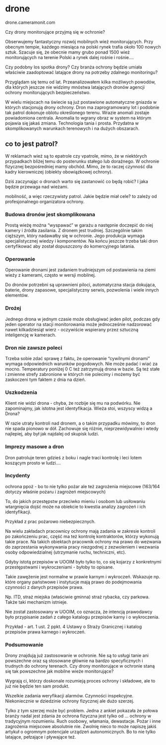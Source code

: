 # drone
drone.cameramonit.com



Czy drony monitorujące przyjmą się w ochronie?

Obserwujemy fantastyczny rozwój mobilnych wież monitorujących. 
Przy obecnym tempie, każdego miesiąca na polski rynek trafia około 100 nowych sztuk. 
Szacuje się, że obecnie mamy grubo ponad 1500 wież monitorujących na terenie Polski a rynek dalej rośnie i rośnie….


Czy podobny los spotka drony? Czy branża ochrony będzie umiała właściwie zaadoptować latające drony na potrzeby zdalnego monitoringu? 

Przyglądam się temu od lat. Przeanalizowałem kilka możliwych powodów, dla których jeszcze nie widzimy mnóstwa latających dronów agencji ochrony monitorujących bezpieczeństwo. 



W wielu miejscach na świecie są już postawione automatyczne gniazda w których stacjonują drony ochrony.
 Dron ma zaprogramowany lot i podobnie tak patrol dokonuje oblotu określonego terenu. 
 Wrazie anomali zostaje powiadomiona centrala. 
 Anomalia to wgrany obraz w system na którym pojawia się jakaś zmiana. 
 Technologia tania i prosta. Przydatna w skomplikowanych warunkach terenowych i na dużych obszarach.


## co to jest patrol? 

 W reklamach wież są to epatrole czy vpatrole, mimo, że w niektórych przypadkach bliżej temu do posterunku stałego lub doraźnego. 
 W ochronie fizycznej bezpośredniej mamy obchód.
 Mimo, że to raczej czynność dla kadry kierowniczej (obiekty obowiązkowej ochrony). 


Dziś zaczynając o dronach warto się zastanowić co będą robić? I jaka będzie przewaga nad wieżami.

mobilność, a więc rzeczywisty patrol. Jakie będzie miał cele? 
to zależy od profesjonalnego organizatora ochrony. 


### Budowa dronów jest skomplikowana

Prostą wieżę można “wyspawać” w garażu a następnie doczepić do niej kamery i źródła zasilania. Z dronem jest trudniej. Szczególnie takim cięższym, który nadawałby się w ochronie. Jego produkcja wymaga specjalistycznej wiedzy i komponentów. Na końcu jeszcze trzeba taki dron certyfikować aby został dopuszczony do komercyjnego latania.
 
### Operowanie

Operowanie dronami jest zadaniem trudniejszym od postawienia na ziemi wieży z kamerami, często w wersji mobilnej.

Do dronów potrzebni są uprawnieni piloci, automatyczna stacja dokująca, baterie, drony zapasowe, specjalistyczny serwis, pozwolenia i wiele innych elementów. 

### Drożej

Jednego drona w jednym czasie może obsługiwać jeden pilot, podczas gdy jeden operator na stacji monitorowania może jednocześnie nadzorować nawet kilkadziesiąt wierz - oczywiście wspierany przez sztuczną inteligencję w kamerach.

### Dron nie zawsze poleci
Trzeba sobie zdać sprawę z faktu, że operowanie “cywilnymi dronami” wymaga odpowiednich warunków pogodowych. Nie może padać i wiać za mocno. Temperatury poniżej 0 C też zatrzymują drona w bazie. Są też stałe i zmienne strefy zabronione w których nie polecimy i możemy być zaskoczeni tym faktem z dnia na dzień.

### Uszkodzenia

Klient nie widzi drona - chyba, że rozbije się mu na podwórku. 
Nie zapominajmy, jak istotna jest identyfikacja.
Wieża stoi, wszyscy widzą a Drona? 

W razie utraty kontroli nad dronem, a o takim przypadku mówimy, to dron nie spada pionowo w dół. Zachowuje się różnie, nieprzewidywalnie i wtedy najlepiej, aby był jak najdalej od skupisk ludzi. 

### Imprezy masowe a dron

Dron patroluje teren gdzieś z boku i nagle traci kontrolę i leci lotem koszącym prosto w ludzi....


### Incydenty

ochrona ppoż - bo to nie tylko pożar ale też zagrożenia miejscowe (163/164 dotyczy właśnie pożaru i zagrożeń miejscowych)

To, do jakich przestępstw przeciwko mieniu i osobom lub usiłowaniu wtargnięcia dojść może na obiekcie to kwestia analizy zagrożeń i ich identyfikacji. 

Przykład z prac pożarowo niebezpiecznych. 

Na wielu zakładach pracownicy ochrony mają zadania w zakresie kontroli po zakończeniu prac, część ma też kontrolę kontraktorów, którzy wykonują takie prace.
Na takich obiektach pracownik ochrony ma prawo do wezwania do zaprzestania wykonywania pracy niezgodnej z zezwoleniem i wezwania osoby odpowiedzialnej (utrzymanie ruchu, techniczni, etc). 

Gdyby istotą przepisów w UOOIM było tylko to, co się kojarzy z konkretnymi przestępstwami i wykroczeniami - byłoby to opisane. 

Takie zawężenie jest normalne w prawie karnym i wykroczeń. Wskazuje np. które organy państwowe i instytucje mają prawo do podejmowania czynności z danych przepisów prawa. 

Np. ITD, straż miejska (właściwie gminna) straż rybacka, czy parkowa. Także taki mechanizm istnieje. 

Nie został zastosowany w UOOIM, co oznacza, że intencją prawodawcy było przypisanie zadań z całego katalogu przepisów karny i o wykroczenia. 

Przykład - art. 1 ust. 2 ppkt. 4 Ustawy o Straży Granicznej i katalog przepisów prawa karnego i wykroczeń. 



### Podsumowanie

Drony znajdują już zastosowanie w ochronie. Nie są to usługi tanie ani powszechne oraz są stosowane głównie na bardzo specyficznych i trudnych do ochrony terenach. 
Czy drony monitorujące w ochronie staną się tak powszechne jak mobilne wieże monitorujące? 

Wygrają ci, którzy doskonale rozumieją proces ochrony i składowe, ale to już nie będzie ten sam produkt.

Wszelkie zadania weryfikacji alarmów. Czynności inspekcyjne. Niekoniecznie w dziedzinie ochrony fizycznej ale dużo szerzej. 

Tylko z tym szerzej może być problem. Jedna z ankiet pokazała że połowa branży nadal jest zdania że ochrona fizyczna jest tylko od … ochrony w tradycyjnym rozumieniu.
Ruch osobowy, włamania, dewastacje. Pożar i inne zagrożenia miejscowe absolutnie nie. 
Zwolnię nieco to może napiszę jakiś artykuł o ogromnym potencjale urządzeń autonomicznych. 
Bo to nie tylko latające, pełzające i pływające też. 

